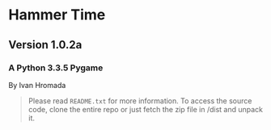 Hammer Time
===========
Version 1.0.2a
-----------
### A Python 3.3.5 Pygame

By Ivan Hromada 

>Please read `README.txt` for more information. To access the source code, clone the entire repo or just fetch the zip file in /dist and unpack it. 

